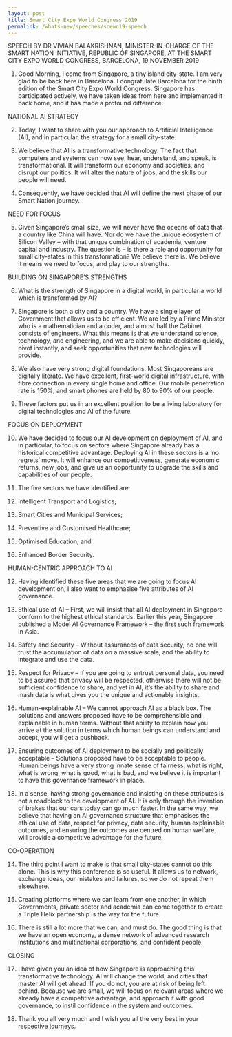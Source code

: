 ```yaml
---
layout: post
title: Smart City Expo World Congress 2019
permalink: /whats-new/speeches/scewc19-speech
---
```

SPEECH BY DR VIVIAN BALAKRISHNAN, MINISTER-IN-CHARGE OF THE SMART NATION INITIATIVE, REPUBLIC OF SINGAPORE, AT THE SMART CITY EXPO WORLD CONGRESS, BARCELONA, 19 NOVEMBER 2019

1. Good Morning, I come from Singapore, a tiny island city-state. I am very glad to be back here in Barcelona. I congratulate Barcelona for the ninth edition of the Smart City Expo World Congress. Singapore has participated actively, we have taken ideas from here and implemented it back home, and it has made a profound difference.

NATIONAL AI STRATEGY

2. Today, I want to share with you our approach to Artificial Intelligence (AI), and in particular, the strategy for a small city-state.
 
3. We believe that AI is a transformative technology. The fact that computers and systems can now see, hear, understand, and speak, is transformational. It will transform our economy and societies, and disrupt our politics. It will alter the nature of jobs, and the skills our people will need.
 
4. Consequently, we have decided that AI will define the next phase of our Smart Nation journey.
 
NEED FOR FOCUS
 
5. Given Singapore’s small size, we will never have the oceans of data that a country like China will have. Nor do we have the unique ecosystem of Silicon Valley – with that unique combination of academia, venture capital and industry. The question is – is there a role and opportunity for small city-states in this transformation? We believe there is. We believe it means we need to focus, and play to our strengths.
 
 
BUILDING ON SINGAPORE’S STRENGTHS
 
6. What is the strength of Singapore in a digital world, in particular a world which is transformed by AI?
 
 
7. Singapore is both a city and a country. We have a single layer of Government that allows us to be efficient. We are led by a Prime Minister who is a mathematician and a coder, and almost half the Cabinet consists of engineers. What this means is that we understand science, technology, and engineering, and we are able to make decisions quickly, pivot instantly, and seek opportunities that new technologies will provide.
 
8. We also have very strong digital foundations. Most Singaporeans are digitally literate. We have excellent, first-world digital infrastructure, with fibre connection in every single home and office. Our mobile penetration rate is 150%, and smart phones are held by 80 to 90% of our people.
 
 
9. These factors put us in an excellent position to be a living laboratory for digital technologies and AI of the future.
 
 
FOCUS ON DEPLOYMENT
 
10. We have decided to focus our AI development on deployment of AI, and in particular, to focus on sectors where Singapore already has a historical competitive advantage. Deploying AI in these sectors is a ‘no regrets’ move. It will enhance our competitiveness, generate economic returns, new jobs, and give us an opportunity to upgrade the skills and capabilities of our people.
 
 
11. The five sectors we have identified are:
 
1.    Intelligent Transport and Logistics;
2.    Smart Cities and Municipal Services;
3.    Preventive and Customised Healthcare;
4.    Optimised Education; and
5.    Enhanced Border Security.
 
 
HUMAN-CENTRIC APPROACH TO AI
 
12. Having identified these five areas that we are going to focus AI development on, I also want to emphasise five attributes of AI governance.
 
 
1. Ethical use of AI – First, we will insist that all AI deployment in Singapore conform to the highest ethical standards. Earlier this year, Singapore published a Model AI Governance Framework – the first such framework in Asia.
 
2. Safety and Security – Without assurances of data security, no one will trust the accumulation of data on a massive scale, and the ability to integrate and use the data.
 
3. Respect for Privacy – If you are going to entrust personal data, you need to be assured that privacy will be respected, otherwise there will not be sufficient confidence to share, and yet in AI, it’s the ability to share and mash data is what gives you the unique and actionable insights.
 
4. Human-explainable AI – We cannot approach AI as a black box. The solutions and answers proposed have to be comprehensible and explainable in human terms. Without that ability to explain how you arrive at the solution in terms which human beings can understand and accept, you will get a pushback.
 
5. Ensuring outcomes of AI deployment to be socially and politically acceptable – Solutions proposed have to be acceptable to people. Human beings have a very strong innate sense of fairness, what is right, what is wrong, what is good, what is bad, and we believe it is important to have this governance framework in place.
 
 
13. In a sense, having strong governance and insisting on these attributes is not a roadblock to the development of AI. It is only through the invention of brakes that our cars today can go much faster. In the same way, we believe that having an AI governance structure that emphasises the ethical use of data, respect for privacy, data security, human explainable outcomes, and ensuring the outcomes are centred on human welfare, will provide a competitive advantage for the future.
 
 
CO-OPERATION
 
14. The third point I want to make is that small city-states cannot do this alone. This is why this conference is so useful. It allows us to network, exchange ideas, our mistakes and failures, so we do not repeat them elsewhere.
 
 
15. Creating platforms where we can learn from one another, in which Governments, private sector and academia can come together to create a Triple Helix partnership is the way for the future.
 
 
16. There is still a lot more that we can, and must do. The good thing is that we have an open economy, a dense network of advanced research institutions and multinational corporations, and confident people.
 
 
CLOSING
 
17. I have given you an idea of how Singapore is approaching this transformative technology. AI will change the world, and cities that master AI will get ahead. If you do not, you are at risk of being left behind. Because we are small, we will focus on relevant areas where we already have a competitive advantage, and approach it with good governance, to instil confidence in the system and outcomes.
 
18. Thank you all very much and I wish you all the very best in your respective journeys.

